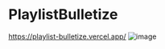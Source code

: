 # PlaylistBulletize
https://playlist-bulletize.vercel.app/
![image](https://user-images.githubusercontent.com/40539669/217344953-8bceda12-ec6b-4eec-a964-7ce3fbbb8a29.png)
